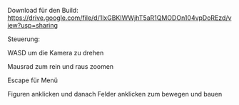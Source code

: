 Download für den Build: https://drive.google.com/file/d/1lxGBKIWWjhT5aR1QMODOn104vpDoREzd/view?usp=sharing

Steuerung:

WASD um die Kamera zu drehen

Mausrad zum rein und raus zoomen

Escape für Menü

Figuren anklicken und danach Felder anklicken zum bewegen und bauen
